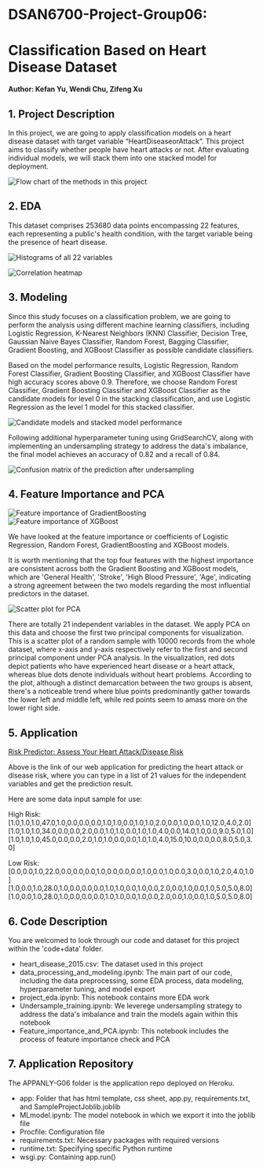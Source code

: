# DSAN6700-Project-Group06:
# Classification Based on Heart Disease Dataset

**Author: Kefan Yu, Wendi Chu, Zifeng Xu**

## 1. Project Description

In this project, we are going to apply classification models on a heart disease dataset with target variable “HeartDiseaseorAttack”. This project aims to classify whether people have heart attacks or not. After evaluating individual models, we will stack them into one stacked model for deployment.

![Flow chart of the methods in this project](./images/flow_chart.png)

## 2. EDA

This dataset comprises 253680 data points encompassing 22 features, each representing a public's health condition, with the target variable being the presence of heart disease. 

![Histograms of all 22 variables](./images/hist_heart.png)

![Correlation heatmap](./images/heatmap.png)

## 3. Modeling

Since this study focuses on a classification problem, we are going to perform the analysis using different machine learning classifiers, including Logistic Regression, K-Nearest Neighbors (KNN) Classifier, Decision Tree, Gaussian Naive Bayes Classifier, Random Forest, Bagging Classifier, Gradient Boosting, and XGBoost Classifier as possible candidate classifiers.

Based on the model performance results, Logistic Regression, Random Forest Classifier, Gradient Boosting Classifier, and XGBoost Classifier have high accuracy scores above 0.9. Therefore, we choose Random Forest Classifier, Gradient Boosting Classifier and XGBoost Classifier as the candidate models for level 0 in the stacking classification, and use Logistic Regression as the level 1 model for this stacked classifier. 

![Candidate models and stacked model performance](/images/Boxplot_models_stack.jpeg)

Following additional hyperparameter tuning using GridSearchCV, along with implementing an undersampling strategy to address the data's imbalance, the final model achieves an accuracy of 0.82 and a recall of 0.84.

![Confusion matrix of the prediction after undersampling](./images/confusion_matrix_after_undersampling.jpg)

## 4. Feature Importance and PCA

![Feature importance of  GradientBoosting](./images/feature%20importance%20-%20GradientBoosting.png)
![Feature importance of  XGBoost](./images/feature%20importance%20-%20XGBoost.png)

We have looked at the feature importance or coefficients of Logistic Regression, Random Forest, GradientBoosting and XGBoost models.

It is worth mentioning that the top four features with the highest importance are consistent across both the Gradient Boosting and XGBoost models, which are 'General Health', 'Stroke', 'High Blood Pressure', 'Age', indicating a strong agreement between the two models regarding the most influential predictors in the dataset.

![Scatter plot for PCA](./images/PCA%20scatter%20plot.png)

There are totally 21 independent variables in the dataset. We apply PCA on this data and choose the first two principal components for visualization. This is a scatter plot of a random sample with 10000 records from the whole dataset, where x-axis and y-axis respectively refer to the first and second principal component under PCA analysis. In the visualization, red dots depict patients who have experienced heart disease or a heart attack, whereas blue dots denote individuals without heart problems. According to the plot, although a distinct demarcation between the two groups is absent, there's a noticeable trend where blue points predominantly gather towards the lower left and middle left, while red points seem to amass more on the lower right side.

## 5. Application

[Risk Predictor: Assess Your Heart Attack/Disease Risk](https://appanlyg06-3f43980c4ca5.herokuapp.com/)

Above is the link of our web application for predicting the heart attack or disease risk, where you can type in a list of 21 values for the independent variables and get the prediction result.

Here are some data input sample for use:

High Risk:
[1.0,1.0,1.0,47.0,1.0,0.0,0.0,0.0,1.0,1.0,0.0,1.0,1.0,2.0,0.0,1.0,0.0,1.0,12.0,4.0,2.0]
[1.0,1.0,1.0,34.0,0.0,0.0,2.0,0.0,1.0,1.0,0.0,1.0,1.0,4.0,0.0,14.0,1.0,0.0,9.0,5.0,1.0]
[1.0,1.0,1.0,45.0,0.0,0.0,2.0,1.0,1.0,0.0,0.0,1.0,1.0,4.0,15.0,10.0,0.0,0.0,8.0,5.0,3.0]

Low Risk:
[0.0,0.0,1.0,22.0,0.0,0.0,0.0,1.0,0.0,0.0,0.0,1.0,0.0,1.0,0.0,3.0,0.0,1.0,2.0,4.0,1.0]
[1.0,0.0,1.0,28.0,1.0,0.0,0.0,0.0,1.0,1.0,0.0,1.0,0.0,2.0,0.0,1.0,0.0,1.0,5.0,5.0,8.0]
[1.0,0.0,1.0,28.0,1.0,0.0,0.0,0.0,1.0,1.0,0.0,1.0,0.0,2.0,0.0,1.0,0.0,1.0,5.0,5.0,8.0]


## 6. Code Description

You are welcomed to look through our code and dataset for this project within the 'code+data' folder.
- heart_disease_2015.csv: The dataset used in this project
- data_processing_and_modeling.ipynb: The main part of our code, including the data preprocessing, some EDA process, data modeling, hyperparameter tuning, and model export
- project_eda.ipynb: This notebook contains more EDA work
- Undersample_training.ipynb: We leverege undersampling strategy to address the data's imbalance and train the models again within this notebook 
- Feature_importance_and_PCA.ipynb: This notebook includes the process of feature importance check and PCA

## 7. Application Repository

The APPANLY-G06 folder is the application repo deployed on Heroku.

- app: Folder that has html template, css sheet, app.py, requirements.txt, and SampleProjectJoblib.joblib
- MLmodel.ipynb: The model notebook in which we export it into the joblib file
- Procfile: Configuration file
- requirements.txt: Necessary packages with required versions
- runtime.txt: Specifying specific Python runtime
- wsgi.py: Containing app.run()